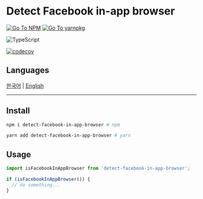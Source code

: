 # Detect Facebook in-app browser

[![Go To NPM](https://img.shields.io/badge/npm-CB3837?style=for-the-badge&logo=npm&logoColor=white)](https://www.npmjs.com/package/detect-facebook-in-app-browser)
[![Go To yarnpkg](https://img.shields.io/badge/Yarn-2C8EBB?style=for-the-badge&logo=yarn&logoColor=white)](https://yarnpkg.com/package/detect-facebook-in-app-browser)

![TypeScript](https://img.shields.io/badge/TypeScript-007ACC?style=for-the-badge&logo=typescript&logoColor=white)

[![codecov](https://codecov.io/gh/juunini/detect-facebook-in-app-browser/branch/main/graph/badge.svg?token=H2LNON80F9)](https://codecov.io/gh/juunini/detect-facebook-in-app-browser)

## Languages

[한국어](https://juunini.github.io/detect-facebook-in-app-browser/?path=/story/detect-facebook-in-app-browser-%ED%95%9C%EA%B5%AD%EC%96%B4--page) | [English](https://juunini.github.io/detect-facebook-in-app-browser/?path=/story/detect-facebook-in-app-browser-english--page)

---

## Install

```bash
npm i detect-facebook-in-app-browser # npm

yarn add detect-facebook-in-app-browser # yarn
```

## Usage

```ts
import isFacebookInAppBrowser from 'detect-facebook-in-app-browser';

if (isFacebookInAppBrowser()) {
  // do something...
}
```
